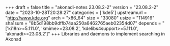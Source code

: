 +++
draft = false
title = "akonadi-notes 23.08.2-2"
version = "23.08.2-2"
date = "2023-10-28T20:28:27"
categories = ['kde5']
upstreamurl = "http://www.kde.org"
arch = "x86_64"
size = "33080"
usize = "114916"
sha1sum = "8b5d198bb9dffb74aa250a6462765aeb02354d07"
depends = "['ki18n>=5.111.0', 'kmime>=23.08.2', 'kdelibs4support>=5.111.0', 'akonadi>=23.08.2']"
+++
Libraries and daemons to implement searching in Akonad